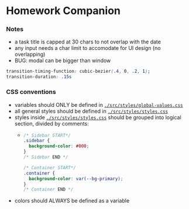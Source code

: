 # Homework Companion

### Notes
- a task title is capped at 30 chars to not overlap with the date
- any input needs a char limit to accomodate for UI design (no overlapping)
- BUG: modal can be bigger than window
```css
transition-timing-function: cubic-bezier(.4, 0, .2, 1);
transition-duration: .15s
```


### CSS conventions
- variables should ONLY be defined in [`./src/styles/global-values.css`](./src/styles/global-values.css)
- all general styles should be defined in [`./src/styles/styles.css`](./src/styles/styles.css)
- styles inside [`./src/styles/styles.css`](./src/styles/styles.css) should be grouped into logical section, divided by comments:
  - ```css
    /* Sidebar START*/
    .sidebar {
      background-color: #000;
    }
    /* Sidebar END */

    /* Container START*/
    .container {
      background-color: var(--bg-primary);
    }
    /* Container END */
    ```
- colors should ALWAYS be defined as a variable
